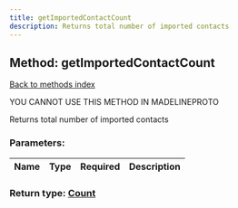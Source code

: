 ```yaml
---
title: getImportedContactCount
description: Returns total number of imported contacts
---
```

## Method: getImportedContactCount  
[Back to methods index](index.md)


YOU CANNOT USE THIS METHOD IN MADELINEPROTO


Returns total number of imported contacts

### Parameters:

| Name     |    Type       | Required | Description |
|----------|---------------|----------|-------------|


### Return type: [Count](../types/Count.md)

